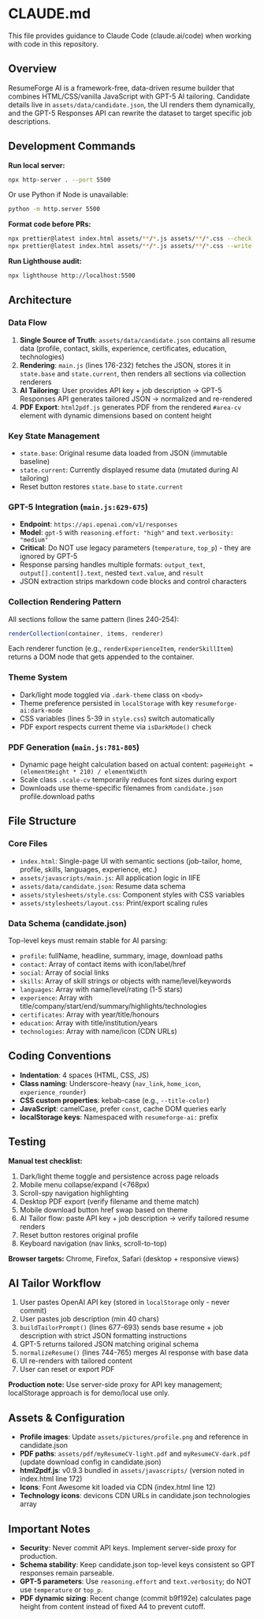 # CLAUDE.md

This file provides guidance to Claude Code (claude.ai/code) when working with code in this repository.

## Overview

ResumeForge AI is a framework-free, data-driven resume builder that combines HTML/CSS/vanilla JavaScript with GPT-5 AI tailoring. Candidate details live in `assets/data/candidate.json`, the UI renders them dynamically, and the GPT-5 Responses API can rewrite the dataset to target specific job descriptions.

## Development Commands

**Run local server:**
```bash
npx http-server . --port 5500
```
Or use Python if Node is unavailable:
```bash
python -m http.server 5500
```

**Format code before PRs:**
```bash
npx prettier@latest index.html assets/**/*.js assets/**/*.css --check
npx prettier@latest index.html assets/**/*.js assets/**/*.css --write  # to fix
```

**Run Lighthouse audit:**
```bash
npx lighthouse http://localhost:5500
```

## Architecture

### Data Flow
1. **Single Source of Truth**: `assets/data/candidate.json` contains all resume data (profile, contact, skills, experience, certificates, education, technologies)
2. **Rendering**: `main.js` (lines 176-232) fetches the JSON, stores it in `state.base` and `state.current`, then renders all sections via collection renderers
3. **AI Tailoring**: User provides API key + job description → GPT-5 Responses API generates tailored JSON → normalized and re-rendered
4. **PDF Export**: `html2pdf.js` generates PDF from the rendered `#area-cv` element with dynamic dimensions based on content height

### Key State Management
- `state.base`: Original resume data loaded from JSON (immutable baseline)
- `state.current`: Currently displayed resume data (mutated during AI tailoring)
- Reset button restores `state.base` to `state.current`

### GPT-5 Integration (`main.js:629-675`)
- **Endpoint**: `https://api.openai.com/v1/responses`
- **Model**: `gpt-5` with `reasoning.effort: "high"` and `text.verbosity: "medium"`
- **Critical**: Do NOT use legacy parameters (`temperature`, `top_p`) - they are ignored by GPT-5
- Response parsing handles multiple formats: `output_text`, `output[].content[].text`, nested `text.value`, and `result`
- JSON extraction strips markdown code blocks and control characters

### Collection Rendering Pattern
All sections follow the same pattern (lines 240-254):
```javascript
renderCollection(container, items, renderer)
```
Each renderer function (e.g., `renderExperienceItem`, `renderSkillItem`) returns a DOM node that gets appended to the container.

### Theme System
- Dark/light mode toggled via `.dark-theme` class on `<body>`
- Theme preference persisted in `localStorage` with key `resumeforge-ai:dark-mode`
- CSS variables (lines 5-39 in `style.css`) switch automatically
- PDF export respects current theme via `isDarkMode()` check

### PDF Generation (`main.js:781-805`)
- Dynamic page height calculation based on actual content: `pageHeight = (elementHeight * 210) / elementWidth`
- Scale class `.scale-cv` temporarily reduces font sizes during export
- Downloads use theme-specific filenames from `candidate.json` profile.download paths

## File Structure

### Core Files
- `index.html`: Single-page UI with semantic sections (job-tailor, home, profile, skills, languages, experience, etc.)
- `assets/javascripts/main.js`: All application logic in IIFE
- `assets/data/candidate.json`: Resume data schema
- `assets/stylesheets/style.css`: Component styles with CSS variables
- `assets/stylesheets/layout.css`: Print/export scaling rules

### Data Schema (candidate.json)
Top-level keys must remain stable for AI parsing:
- `profile`: fullName, headline, summary, image, download paths
- `contact`: Array of contact items with icon/label/href
- `social`: Array of social links
- `skills`: Array of skill strings or objects with name/level/keywords
- `languages`: Array with name/level/rating (1-5 stars)
- `experience`: Array with title/company/start/end/summary/highlights/technologies
- `certificates`: Array with year/title/honours
- `education`: Array with title/institution/years
- `technologies`: Array with name/icon (CDN URLs)

## Coding Conventions

- **Indentation**: 4 spaces (HTML, CSS, JS)
- **Class naming**: Underscore-heavy (`nav_link`, `home_icon`, `experience_rounder`)
- **CSS custom properties**: kebab-case (e.g., `--title-color`)
- **JavaScript**: camelCase, prefer `const`, cache DOM queries early
- **localStorage keys**: Namespaced with `resumeforge-ai:` prefix

## Testing

**Manual test checklist:**
1. Dark/light theme toggle and persistence across page reloads
2. Mobile menu collapse/expand (<768px)
3. Scroll-spy navigation highlighting
4. Desktop PDF export (verify filename and theme match)
5. Mobile download button href swap based on theme
6. AI Tailor flow: paste API key + job description → verify tailored resume renders
7. Reset button restores original profile
8. Keyboard navigation (nav links, scroll-to-top)

**Browser targets:** Chrome, Firefox, Safari (desktop + responsive views)

## AI Tailor Workflow

1. User pastes OpenAI API key (stored in `localStorage` only - never commit)
2. User pastes job description (min 40 chars)
3. `buildTailorPrompt()` (lines 677-693) sends base resume + job description with strict JSON formatting instructions
4. GPT-5 returns tailored JSON matching original schema
5. `normalizeResume()` (lines 744-765) merges AI response with base data
6. UI re-renders with tailored content
7. User can reset or export PDF

**Production note:** Use server-side proxy for API key management; localStorage approach is for demo/local use only.

## Assets & Configuration

- **Profile images**: Update `assets/pictures/profile.png` and reference in candidate.json
- **PDF paths**: `assets/pdf/myResumeCV-light.pdf` and `myResumeCV-dark.pdf` (update download config in candidate.json)
- **html2pdf.js**: v0.9.3 bundled in `assets/javascripts/` (version noted in index.html line 172)
- **Icons**: Font Awesome kit loaded via CDN (index.html line 12)
- **Technology icons**: devicons CDN URLs in candidate.json technologies array

## Important Notes

- **Security**: Never commit API keys. Implement server-side proxy for production.
- **Schema stability**: Keep candidate.json top-level keys consistent so GPT responses remain parseable.
- **GPT-5 parameters**: Use `reasoning.effort` and `text.verbosity`; do NOT use `temperature` or `top_p`.
- **PDF dynamic sizing**: Recent change (commit b9f192e) calculates page height from content instead of fixed A4 to prevent cutoff.
